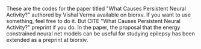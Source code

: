 These are the codes for the paper titled "What Causes Persistent Neural Activity?" authored by Vishal Verma available on biorxv.
If you want to use something, feel free to do it. But CITE "What Causes Persistent Neural Activity?" preprint if you do.
In the paper, the proposal that the energy constrained neural net models can be useful for studying epilepsy has been extended as a preprint at biorxiv.
